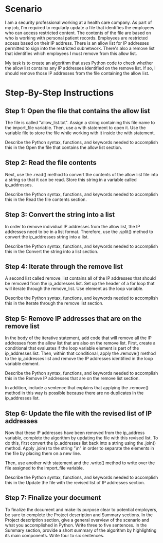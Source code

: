 # Scenario

I am a security professional working at a health care company. As part of my job, I'm required to regularly update a file that identifies the employees who can access restricted content. The contents of the file are based on who is working with personal patient records. Employees are restricted access based on their IP address. There is an allow list for IP addresses permitted to sign into the restricted subnetwork. There's also a remove list that identifies which employees I must remove from this allow list.

My task is to create an algorithm that uses Python code to check whether the allow list contains any IP addresses identified on the remove list. If so, I should remove those IP addresses from the file containing the allow list.

# Step-By-Step Instructions

## Step 1: Open the file that contains the allow list

The file is called "allow_list.txt". Assign a string containing this file name to the import_file variable. Then, use a with statement to open it. Use the variable file to store the file while working with it inside the with statement.

Describe the Python syntax, functions, and keywords needed to accomplish this in the Open the file that contains the allow list section.

## Step 2: Read the file contents

Next, use the .read() method to convert the contents of the allow list file into a string so that it can be read. Store this string in a variable called ip_addresses.

Describe the Python syntax, functions, and keywords needed to accomplish this in the Read the file contents section.

## Step 3: Convert the string into a list

In order to remove individual IP addresses from the allow list, the IP addresses need to be in a list format. Therefore, use the .split() method to convert the ip_addresses string into a list.

Describe the Python syntax, functions, and keywords needed to accomplish this in the Convert the string into a list section.

## Step 4: Iterate through the remove list

A second list called remove_list contains all of the IP addresses that should be removed from the ip_addresses list. Set up the header of a for loop that will iterate through the remove_list. Use element as the loop variable.

Describe the Python syntax, functions, and keywords needed to accomplish this in the Iterate through the remove list section.

## Step 5: Remove IP addresses that are on the remove list

In the body of the iterative statement, add code that will remove all the IP addresses from the allow list that are also on the remove list. First, create a conditional that evaluates if the loop variable element is part of the ip_addresses list. Then, within that conditional, apply the .remove() method to the ip_addresses list and remove the IP addresses identified in the loop variable element.

Describe the Python syntax, functions, and keywords needed to accomplish this in the Remove IP addresses that are on the remove list section. 

In addition, include a sentence that explains that applying the .remove() method in this way is possible because there are no duplicates in the ip_addresses list.

## Step 6: Update the file with the revised list of IP addresses

Now that these IP addresses have been removed from the ip_address variable, complete the algorithm by updating the file with this revised list. To do this, first convert the ip_addresses list back into a string using the .join() method. Apply .join() to the string "\n" in order to separate the elements in the file by placing them on a new line.

Then, use another with statement and the .write() method to write over the file assigned to the import_file variable.

Describe the Python syntax, functions, and keywords needed to accomplish this in the Update the file with the revised list of IP addresses section.

## Step 7: Finalize your document

To finalize the document and make its purpose clear to potential employers, be sure to complete the Project description and Summary sections. In the Project description section, give a general overview of the scenario and what you accomplished in Python. Write three to five sentences. In the Summary section, provide a short summary of the algorithm by highlighting its main components. Write four to six sentences.
